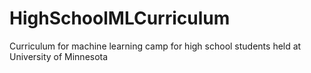# HighSchoolMLCurriculum
Curriculum for machine learning camp for high school students held at University of Minnesota
